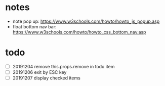 # notes
- note pop up: https://www.w3schools.com/howto/howto_js_popup.asp
- float bottom nav bar: https://www.w3schools.com/howto/howto_css_bottom_nav.asp


# todo
- [ ] 20191204 remove this.props.remove in todo item
- [ ] 20191206 exit by ESC key 
- [ ] 20191207 display checked items 